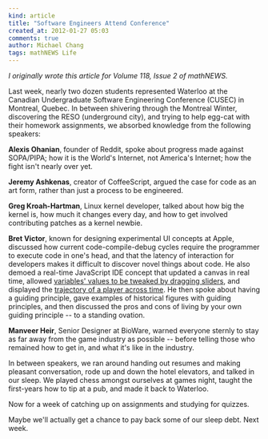 ```yaml
---
kind: article
title: "Software Engineers Attend Conference"
created_at: 2012-01-27 05:03
comments: true
author: Michael Chang
tags: mathNEWS Life
---
```


 _I originally wrote this article for Volume 118, Issue 2 of mathNEWS._
 
Last week, nearly two dozen students represented Waterloo at the Canadian Undergraduate Software Engineering Conference (CUSEC) in Montreal, Quebec. In between shivering through the Montreal Winter, discovering the RESO (underground city), and trying to help egg-cat with their homework assignments, we absorbed knowledge from the following speakers:

**Alexis Ohanian**, founder of Reddit, spoke about progress made against SOPA/PIPA; how it is the World's Internet, not America's Internet; how the fight isn't nearly over yet.

**Jeremy Ashkenas**, creator of CoffeeScript, argued the case for code as an art form, rather than just a process to be engineered.

**Greg Kroah-Hartman**, Linux kernel developer, talked about how big the kernel is, how much it changes every day, and how to get involved contributing patches as a kernel newbie.

**Bret Victor**, known for designing experimental UI concepts at Apple, discussed how current code-compile-debug cycles require the programmer to execute code in one's head, and that the latency of interaction for developers makes it difficult to discover novel things about code. He also demoed a real-time JavaScript IDE concept that updated a canvas in real time, allowed [variables' values to be tweaked by dragging sliders](http://worrydream.com/ScrubbingCalculator/), and displayed the [trajectory of a player across time](http://worrydream.com/LadderOfAbstraction/). He then spoke about having a guiding principle, gave examples of historical figures with guiding principles, and then discussed the pros and cons of living by your own guiding principle -- to a standing ovation.

**Manveer Heir**, Senior Designer at BioWare, warned everyone sternly to stay as far away from the game industry as possible -- before telling those who remained how to get in, and what it's like in the industry.

In between speakers, we ran around handing out resumes and making pleasant conversation, rode up and down the hotel elevators, and talked in our sleep. We played chess amongst ourselves at games night, taught the first-years how to tip at a pub, and made it back to Waterloo.

Now for a week of catching up on assignments and studying for quizzes.

Maybe we'll actually get a chance to pay back some of our sleep debt. Next week.
